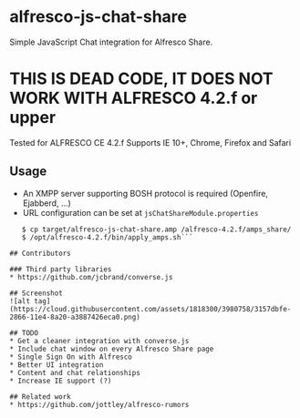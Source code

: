 alfresco-js-chat-share
======================

Simple JavaScript Chat integration for Alfresco Share.

# **THIS IS DEAD CODE, IT DOES NOT WORK WITH ALFRESCO 4.2.f or upper**

Tested for ALFRESCO CE 4.2.f
Supports IE 10+, Chrome, Firefox and Safari

## Usage
* An XMPP server supporting BOSH protocol is required (Openfire, Ejabberd, ...)
* URL configuration can be set at ```jsChatShareModule.properties```

```$ mvn clean package
   $ cp target/alfresco-js-chat-share.amp /alfresco-4.2.f/amps_share/
   $ /opt/alfresco-4.2.f/bin/apply_amps.sh```

## Contributors

### Third party libraries
* https://github.com/jcbrand/converse.js

## Screenshot
![alt tag](https://cloud.githubusercontent.com/assets/1818300/3980758/3157dbfe-2866-11e4-8a20-a3887426eca0.png)

## TODO
* Get a cleaner integration with converse.js
* Include chat window on every Alfresco Share page
* Single Sign On with Alfresco
* Better UI integration
* Content and chat relationships
* Increase IE support (?)

## Related work
* https://github.com/jottley/alfresco-rumors
